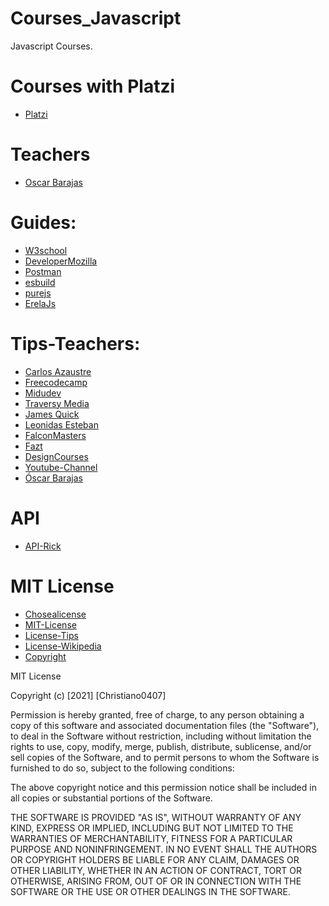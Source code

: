 # Courses_Javascript
Javascript Courses. 

# Courses with Platzi 
- [Platzi](https://platzi.com/home)

# Teachers
- [Oscar Barajas](https://arepa.dev/)

# Guides:
- [W3school](https://www.w3schools.com/xml/ajax_xmlhttprequest_response.asp)
- [DeveloperMozilla](https://developer.mozilla.org/es/docs/Web/HTTP/Methods)
- [Postman](https://www.postman.com/)
- [esbuild](https://esbuild.github.io/)
- [purejs](https://pure-js.com/)
- [ErelaJs](https://solaris.codes/projects/erelajs/docs/gettingstarted.html)

# Tips-Teachers:
- [Carlos Azaustre](https://www.youtube.com/channel/UCJgGc8pQO1lv04VXrBxA_Hg)
- [Freecodecamp](https://www.youtube.com/channel/UC8butISFwT-Wl7EV0hUK0BQ)
- [Midudev](https://www.youtube.com/c/midudev)
- [Traversy Media](https://www.youtube.com/c/TraversyMedia)
- [James Quick](https://www.youtube.com/c/JamesQQuick)
- [Leonidas Esteban](https://www.youtube.com/c/LeonidasEsteban)
- [FalconMasters](https://www.youtube.com/user/FalconMasters)
- [Fazt](https://www.youtube.com/channel/UCX9NJ471o7Wie1DQe94RVIg)
- [DesignCourses](https://www.youtube.com/c/DesignCourse)
- [Youtube-Channel](https://www.youtube.com/channel/UCsKsymTY_4BYR-wytLjex7A)
- [Óscar Barajas](https://www.youtube.com/channel/UCw05fUBPwmpu-ehXFMqfdMw)

# API 
- [API-Rick](https://rickandmortyapi.com/documentation)
# MIT License

- [Chosealicense](https://choosealicense.com/)
- [MIT-License](https://choosealicense.com/licenses/mit/)
- [License-Tips](https://www.youtube.com/watch?v=eWtjgfzpt6Y)
- [License-Wikipedia](https://es.wikipedia.org/wiki/Licencia_de_software)
- [Copyright](https://es.wikipedia.org/wiki/Derecho_de_autor)

MIT License

Copyright (c) [2021] [Christiano0407]

Permission is hereby granted, free of charge, to any person obtaining a copy of this software and associated documentation files (the "Software"), to deal in the Software without restriction, including without limitation the rights to use, copy, modify, merge, publish, distribute, sublicense, and/or sell copies of the Software, and to permit persons to whom the Software is furnished to do so, subject to the following conditions:

The above copyright notice and this permission notice shall be included in all copies or substantial portions of the Software.

THE SOFTWARE IS PROVIDED "AS IS", WITHOUT WARRANTY OF ANY KIND, EXPRESS OR IMPLIED, INCLUDING BUT NOT LIMITED TO THE WARRANTIES OF MERCHANTABILITY, FITNESS FOR A PARTICULAR PURPOSE AND NONINFRINGEMENT. IN NO EVENT SHALL THE AUTHORS OR COPYRIGHT HOLDERS BE LIABLE FOR ANY CLAIM, DAMAGES OR OTHER LIABILITY, WHETHER IN AN ACTION OF CONTRACT, TORT OR OTHERWISE, ARISING FROM, OUT OF OR IN CONNECTION WITH THE SOFTWARE OR THE USE OR OTHER DEALINGS IN THE SOFTWARE.